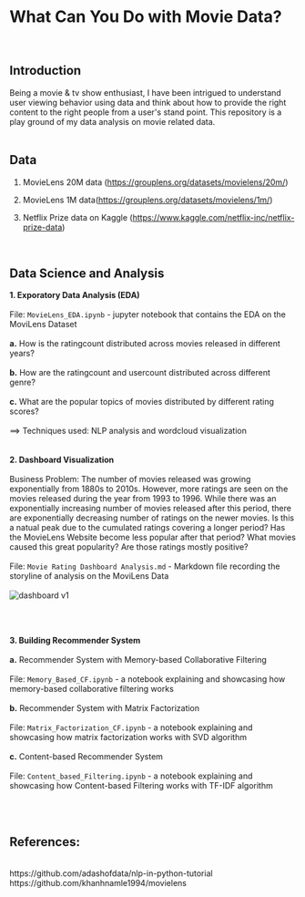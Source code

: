 # What Can You Do with Movie Data?
<br>

## Introduction

Being a movie & tv show enthusiast, I have been intrigued to understand user viewing behavior using data and think about how to provide the right content to the right people from a user's stand point. This repository is a play ground of my data analysis on movie related data. 
<br>
<br>

## Data
1. MovieLens 20M data (https://grouplens.org/datasets/movielens/20m/)

2. MovieLens 1M data(https://grouplens.org/datasets/movielens/1m/)

3. Netflix Prize data on Kaggle (https://www.kaggle.com/netflix-inc/netflix-prize-data)

<br>

## Data Science and Analysis

**1. Exporatory Data Analysis (EDA)**
<br>
<br>
File: `MovieLens_EDA.ipynb` - jupyter notebook that contains the EDA on the MoviLens Dataset
<br>
<br>
**a.** How is the ratingcount distributed across movies released in different years?
<br>
<br>
**b.** How are the ratingcount and usercount distributed across different genre?
<br>
<br>
**c.** What are the popular topics of movies distributed by different rating scores? <br>
<br>
==> Techniques used: NLP analysis and wordcloud visualization
<br>
<br>
<br>
**2. Dashboard Visualization**
<br>
<br>
Business Problem: The number of movies released was growing exponentially from 1880s to 2010s. However, more ratings are seen on the movies released during the year from 1993 to 1996. While there was an exponentially increasing number of movies released after this period, there are exponentially decreasing number of ratings on the newer movies. Is this a natual peak due to the cumulated ratings covering a longer period?  Has the MovieLens Website become less popular after that period? What movies caused this great popularity? Are those ratings mostly positive?
<br>
<br>
File: `Movie Rating Dashboard Analysis.md` - Markdown file recording the storyline of analysis on the MoviLens Data
<br>
<br>
![dashboard v1](https://github.com/Olliang/All-About-Movie-Data/blob/master/images/MovieLens_Dashboard%20v2-4.PNG)

<br>
<br>

**3. Building Recommender System**
<br>
<br>
**a.** Recommender System with Memory-based Collaborative Filtering 
<br>
<br>
File: `Memory_Based_CF.ipynb` - a notebook explaining and showcasing how memory-based collaborative filtering works
<br>
<br>
**b.** Recommender System with Matrix Factorization
<br>
<br>
File: `Matrix_Factorization_CF.ipynb` - a notebook explaining and showcasing how matrix factorization works with SVD algorithm
<br>
<br>
**c.** Content-based Recommender System 
<br>
<br>
File: `Content_based_Filtering.ipynb` - a notebook explaining and showcasing how Content-based Filtering works with TF-IDF algorithm

<br>
<br>

## References:
<br>
https://github.com/adashofdata/nlp-in-python-tutorial <br>
https://github.com/khanhnamle1994/movielens <br>


